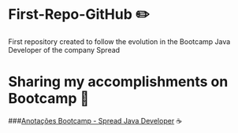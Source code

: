 # First-Repo-GitHub ✏️
First repository created to follow the evolution in the Bootcamp Java Developer of the company Spread


# Sharing my accomplishments on Bootcamp 🚀

###[Anotações Bootcamp - Spread Java Developer](https://hurricane-empress-cd8.notion.site/Bootcamp-Spread-Java-Developer-2e26e90ed15c4888a800f06eb5c6e1b2) ☕

